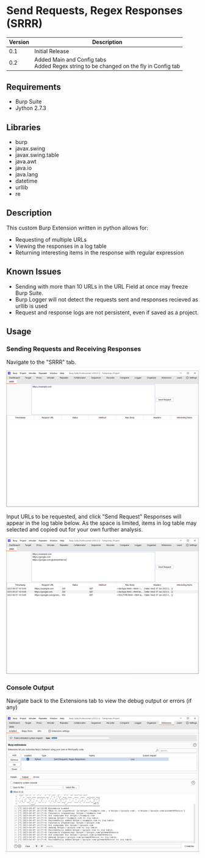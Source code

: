 # Send Requests, Regex Responses (SRRR)

| Version  | Description |
| ------------- | ------------- |
| 0.1  | Initial Release  |
| 0.2  | Added Main and Config tabs <br/> Added Regex string to be changed on the fly in Config tab |
        
## Requirements

- Burp Suite
- Jython 2.7.3

## Libraries

- burp
- javax.swing
- javax.swing.table
- java.awt
- java.io
- java.lang
- datetime
- urllib
- re

## Description

This custom Burp Extension written in python allows for:
- Requesting of multiple URLs
- Viewing the responses in a log table
- Returning interesting items in the response with regular expression

## Known Issues

- Sending with more than 10 URLs in the URL Field at once may freeze Burp Suite.
- Burp Logger will not detect the requests sent and responses recieved as urllib is used
- Request and response logs are not persistent, even if saved as a project.

## Usage

### Sending Requests and Receiving Responses

Navigate to the "SRRR" tab.

![SRRR v0.1 GUI](https://github.com/TheSwagLord69/Burp-Suite-Custom-Extension/blob/18fefb8bd7b463fb1cf8814dde9dab6d86505794/Images/SRRR%20GUI.png)

Input URLs to be requested, and click "Send Request"
Responses will appear in the log table below.
As the space is limited, items in log table may selected and copied out for your own further analysis.

![SRRR Request and Response](https://github.com/TheSwagLord69/Burp-Suite-Custom-Extension/blob/18fefb8bd7b463fb1cf8814dde9dab6d86505794/Images/SRRR%20Usage.png)

### Console Output

Navigate back to the Extensions tab to view the debug output or errors (if any)

![SRRR Console Output](https://github.com/TheSwagLord69/Burp-Suite-Custom-Extension/blob/4aa425187c3dc1e18ae7a46cabb58e68e91b5fbe/Images/SRRR%20Debug%20Messages.png)
